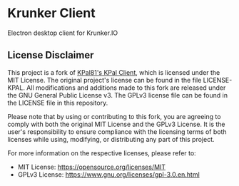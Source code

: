 # Krunker Client

Electron desktop client for Krunker.IO

## License Disclaimer

This project is a fork of [KPal81's KPal Client](https://github.com/kpal81xd/krunker-kpal-client-RELEASE), which is licensed under the MIT License. The original project's license can be found in the file LICENSE-KPAL. All modifications and additions made to this fork are released under the GNU General Public License v3. The GPLv3 license file can be found in the LICENSE file in this repository.

Please note that by using or contributing to this fork, you are agreeing to comply with both the original MIT License and the GPLv3 License. It is the user's responsibility to ensure compliance with the licensing terms of both licenses while using, modifying, or distributing any part of this project.

For more information on the respective licenses, please refer to:

- MIT License: https://opensource.org/licenses/MIT
- GPLv3 License: https://www.gnu.org/licenses/gpl-3.0.en.html
